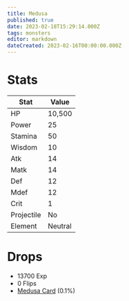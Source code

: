 ```yaml
---
title: Medusa
published: true
date: 2023-02-18T15:29:14.000Z
tags: monsters
editor: markdown
dateCreated: 2023-02-16T00:00:00.000Z
---
```


# Stats
|Stat|Value|
|-|-|
|HP|10,500|
|Power|25|
|Stamina|50|
|Wisdom|10|
|Atk|14|
|Matk|14|
|Def|12|
|Mdef|12|
|Crit|1|
|Projectile|No|
|Element|Neutral|

# Drops
 * 13700 Exp
 * 0 Flips
 * [Medusa Card](/items/medusa-card.md) (0.1%)

